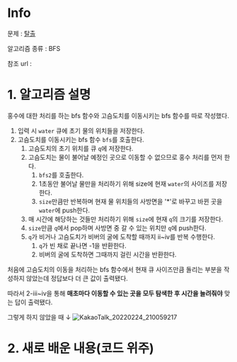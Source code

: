 # Info

문제 : [탈출](https://www.acmicpc.net/problem/3055)

알고리즘 종류 : BFS

참조 url : 


# 1. 알고리즘 설명
홍수에 대한 처리를 하는 bfs 함수와 고슴도치를 이동시키는 bfs 함수를 따로 작성했다.

1. 입력 시 `water` 큐에 초기 물의 위치들을 저장한다.
2. 고슴도치를 이동시키는 bfs 함수 `bfs`를 호출한다.
	1. 고슴도치의 초기 위치를 큐 `q`에 저장한다.
	2. 고슴도치는 물이 불어날 예정인 곳으로 이동할 수 없으므로 홍수 처리를 먼저 한다.
		1. `bfs2`를 호출한다.
		2. 1초동안 불어날 물만을 처리하기 위해 size에 현재 `water`의 사이즈를 저장한다.
		3. `size`만큼만 반복하며 현재 물 위치들의 사방면을 '*'로 바꾸고 바뀐 곳을 `water`에 push한다.
	3. 매 시간에 해당하는 것들만 처리하기 위해 `size`에 현재 `q`의 크기를 저장한다.
	4. `size`만큼 `q`에서 pop하며 사방면 중 갈 수 있는 위치만 `q`에 push한다.
	5. `q`가 비거나 고슴도치가 비버의 굴에 도착할 때까지 ii~iv를 반복 수행한다.
		1. `q`가 빈 채로 끝나면 -1을 반환한다.
		2. 비버의 굴에 도착하면 그때까지 걸린 시간을 반환한다.


처음에 고슴도치의 이동을 처리하는 bfs 함수에서 현재 큐 사이즈만큼 돌리는 부분을 작성하지 않았는데 정답보다 더 큰 값이 출력됐다.

따라서 2-iii~iv을 통해 **매초마다 이동할 수 있는 곳을 모두 탐색한 후 시간을 늘려줘야** 맞는 답이 출력됐다.

그렇게 하지 않았을 때 ↓
![KakaoTalk_20220224_210059217](https://user-images.githubusercontent.com/57346428/155844770-b11f4948-4c14-4187-88f5-cfaf3fe19e9f.jpg)



# 2. 새로 배운 내용(코드 위주)

